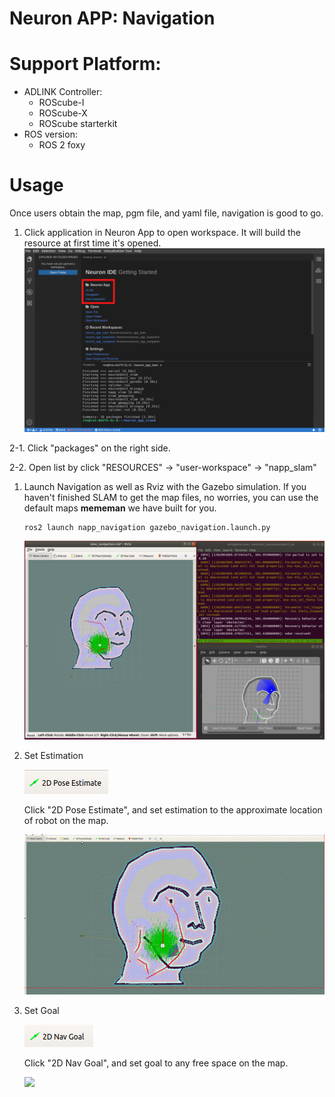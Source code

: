 # Neuron APP: Navigation

# Support Platform:

* ADLINK Controller:
  - ROScube-I
  - ROScube-X
  - ROScube starterkit
* ROS version:
  - ROS 2 foxy

# Usage
Once users obtain the map, pgm file, and yaml file, navigation is good to go.
1. Click application in Neuron App to open workspace. It will build the resource at first time it's opened.
     ![](readme_resource/open_app.png)
   
2-1. Click "packages" on the right side.

2-2. Open list by click "RESOURCES" -> "user-workspace" -> "napp_slam"

1. Launch Navigation as well as Rviz with the Gazebo simulation. If you haven't finished SLAM to get the map files, no worries, you can use the default maps **mememan** we have built for you.

   ```
   ros2 launch napp_navigation gazebo_navigation.launch.py
   ```
   ![](readme_resource/mememan_launch_nav.png)
2. Set Estimation


   ![](readme_resource/2d_setestimate.png)


   Click "2D Pose Estimate", and set estimation to the approximate location of robot on the map.
   

   ![](readme_resource/nav_estimate.gif)
3. Set Goal


   ![](readme_resource/2d_nav_goal.png)


   Click "2D Nav Goal", and set goal to any free space on the map.
  
   
   ![](readme_resource/nav_set_goal.gif)

